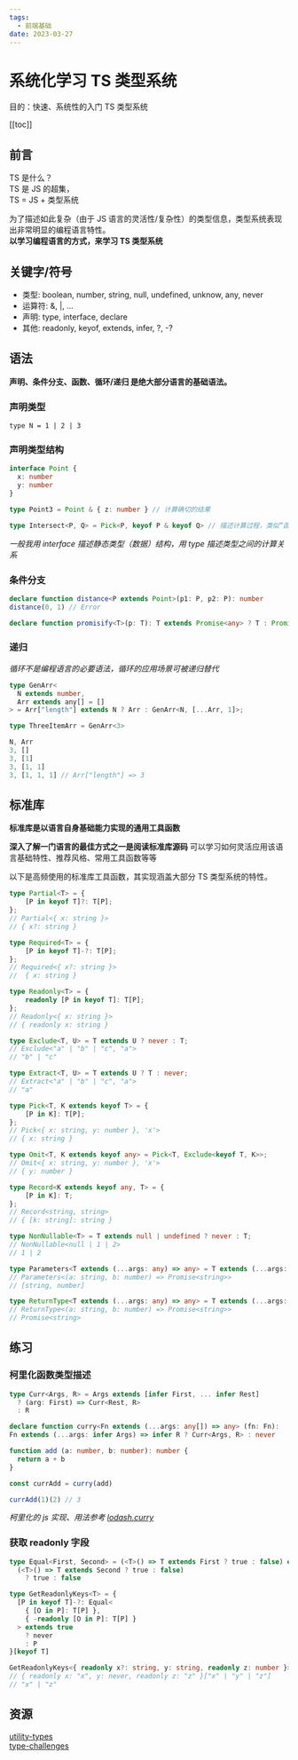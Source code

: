 ```yaml
---
tags:
  - 前端基础
date: 2023-03-27
---
```


# 系统化学习 TS 类型系统
目的：快速、系统性的入门 TS 类型系统

[[toc]]

## 前言
TS 是什么？  
TS 是 JS 的超集，  
TS = JS + 类型系统

为了描述如此复杂（由于 JS 语言的灵活性/复杂性）的类型信息，类型系统表现出非常明显的编程语言特性。  
**以学习编程语言的方式，来学习 TS 类型系统**  

## 关键字/符号
- 类型: boolean, number, string, null, undefined, unknow, any, never
- 运算符: &, |, ...
- 声明: type, interface, declare
- 其他: readonly, keyof, extends, infer, ?, -?

## 语法

**声明、条件分支、函数、循环/递归 是绝大部分语言的基础语法。**  

### 声明类型

`type N = 1 | 2 | 3`

### 声明类型结构

```ts
interface Point {
  x: number
  y: number
}

type Point3 = Point & { z: number } // 计算确切的结果

type Intersect<P, Q> = Pick<P, keyof P & keyof Q> // 描述计算过程，类似“函数”
```

*一般我用 interface 描述静态类型（数据）结构，用 type 描述类型之间的计算关系*  

### 条件分支

```ts
declare function distance<P extends Point>(p1: P, p2: P): number
distance(0, 1) // Error

declare function promisify<T>(p: T): T extends Promise<any> ? T : Promise<T>
```

### 递归
*循环不是编程语言的必要语法，循环的应用场景可被递归替代*  

```ts
type GenArr<
  N extends number, 
  Arr extends any[] = []
> = Arr["length"] extends N ? Arr : GenArr<N, [...Arr, 1]>;

type ThreeItemArr = GenArr<3>

N, Arr
3, []
3, [1]
3, [1, 1]
3, [1, 1, 1] // Arr["length"] => 3
```


## 标准库

**标准库是以语言自身基础能力实现的通用工具函数**  

**深入了解一门语言的最佳方式之一是阅读标准库源码**
可以学习如何灵活应用该语言基础特性、推荐风格、常用工具函数等等  

以下是高频使用的标准库工具函数，其实现涵盖大部分 TS 类型系统的特性。  
```ts
type Partial<T> = {
    [P in keyof T]?: T[P];
};
// Partial<{ x: string }> 
// { x?: string }

type Required<T> = {
    [P in keyof T]-?: T[P];
};
// Required<{ x?: string }> 
//  { x: string }

type Readonly<T> = {
    readonly [P in keyof T]: T[P];
};
// Readonly<{ x: string }> 
// { readonly x: string }

type Exclude<T, U> = T extends U ? never : T;
// Exclude<"a" | "b" | "c", "a">
// "b" | "c"

type Extract<T, U> = T extends U ? T : never;
// Extract<"a" | "b" | "c", "a">
// "a"

type Pick<T, K extends keyof T> = {
    [P in K]: T[P];
};
// Pick<{ x: string, y: number }, 'x'> 
// { x: string }

type Omit<T, K extends keyof any> = Pick<T, Exclude<keyof T, K>>;
// Omit<{ x: string, y: number }, 'x'> 
// { y: number }

type Record<K extends keyof any, T> = {
    [P in K]: T;
};
// Record<string, string>
// { [k: string]: string }

type NonNullable<T> = T extends null | undefined ? never : T;
// NonNullable<null | 1 | 2> 
// 1 | 2

type Parameters<T extends (...args: any) => any> = T extends (...args: infer P) => any ? P : never;
// Parameters<(a: string, b: number) => Promise<string>>
// [string, number]

type ReturnType<T extends (...args: any) => any> = T extends (...args: any) => infer R ? R : any;
// ReturnType<(a: string, b: number) => Promise<string>>
// Promise<string>
```

## 练习

### 柯里化函数类型描述
```ts
type Curr<Args, R> = Args extends [infer First, ... infer Rest]
  ? (arg: First) => Curr<Rest, R>
  : R

declare function curry<Fn extends (...args: any[]) => any> (fn: Fn):
Fn extends (...args: infer Args) => infer R ? Curr<Args, R> : never

function add (a: number, b: number): number {
  return a + b
}

const currAdd = curry(add)

currAdd(1)(2) // 3
```

*柯里化的 js 实现、用法参考 [lodash.curry](https://lodash.com/docs/4.17.15#curry)*

### 获取 readonly 字段
```ts
type Equal<First, Second> = (<T>() => T extends First ? true : false) extends 
  (<T>() => T extends Second ? true : false) 
    ? true : false 

type GetReadonlyKeys<T> = {
  [P in keyof T]-?: Equal<
    { [O in P]: T[P] },
    { -readonly [O in P]: T[P] }
  > extends true
    ? never
    : P
}[keyof T]

GetReadonlyKeys<{ readonly x?: string, y: string, readonly z: number }>
// { readonly x: "x", y: never, readonly z: "z" }["x" | "y" | "z"]
// "x" | "z"
```

## 资源
[utility-types](https://github.com/piotrwitek/utility-types)  
[type-challenges](https://github.com/type-challenges/type-challenges)  